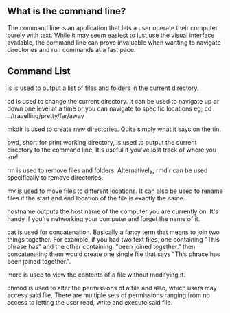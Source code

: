 What is the command line?
-------------------------

The command line is an application that lets a user operate their computer purely with text. While it may seem easiest to just use the visual interface available, the command line can prove invaluable when wanting to navigate directories and run commands at a fast pace.

Command List
------------

ls is used to output a list of files and folders in the current directory.

cd is used to change the current directory. It can be used to navigate up or down one level at a time or you can navigate to specific locations eg; cd ../travelling/pretty/far/away

mkdir is used to create new directories. Quite simply what it says on the tin.

pwd, short for print working directory, is used to output the current directory to the command line. It's useful if you've lost track of where you are!

rm is used to remove files and folders. Alternatively, rmdir can be used specifically to remove directories.

mv is used to move files to different locations. It can also be used to rename files if the start and end location of the file is exactly the same.

hostname outputs the host name of the computer you are currently on. It's handy if you're networking your computer and forget the name of it.

cat is used for concatenation. Basically a fancy term that means to join two things together. For example, if you had two text files, one containing "This phrase has" and the other containing, "been joined together." then concatenating them would create one single file that says "This phrase has been joined together.".

more is used to view the contents of a file without modifying it.

chmod is used to alter the permissions of a file and also, which users may access said file. There are multiple sets of permissions ranging from no access to letting the user read, write and execute said file.